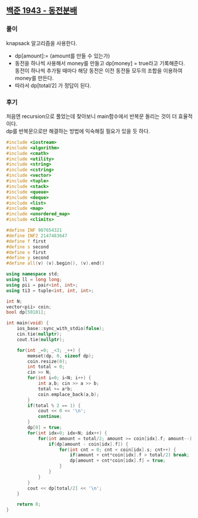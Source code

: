 ## [백준 1943 - 동전분배](https://www.acmicpc.net/problem/1943)

### 풀이
knapsack 알고리즘을 사용한다.  
- dp[amount]:= (amount를 만들 수 있는가)
- 동전을 하나씩 사용해서 money를 만들고 dp[money] = true라고 기록해준다.  
  동전이 하나씩 추가될 때마다 해당 동전은 이전 동전들 모두의 조합을 이용하여 money를 만든다.
- 따라서 dp[total/2] 가 정답이 된다.

### 후기 
처음엔 recursion으로 풀었는데 찾아보니 main함수에서 반복문 돌리는 것이 더 효율적이다.  
dp를 반복문으로만 해결하는 방법에 익숙해질 필요가 있을 듯 하다.

```c++
#include <iostream>
#include <algorithm>
#include <cmath>
#include <utility>
#include <string>
#include <cstring>
#include <vector>
#include <tuple>
#include <stack>
#include <queue>
#include <deque>
#include <list>
#include <map>
#include <unordered_map>
#include <climits>

#define INF 987654321
#define INF2 2147483647
#define f first
#define s second
#define x first
#define y second
#define all(v) (v).begin(), (v).end()

using namespace std;
using ll = long long;
using pii = pair<int, int>;
using ti3 = tuple<int, int, int>;

int N;
vector<pii> coin;
bool dp[50101];

int main(void) {
    ios_base::sync_with_stdio(false);
    cin.tie(nullptr);
    cout.tie(nullptr);

    for(int _=0; _<3; _++) {
        memset(dp, 0, sizeof dp);
        coin.resize(0);
        int total = 0;
        cin >> N;
        for(int i=0; i<N; i++) {
            int a,b; cin >> a >> b;
            total += a*b;
            coin.emplace_back(a,b);
        }
        if(total % 2 == 1) {
            cout << 0 << '\n';
            continue;
        }
        dp[0] = true;
        for(int idx=0; idx<N; idx++) {
            for(int amount = total/2; amount >= coin[idx].f; amount--) {
                if(dp[amount - coin[idx].f]) {
                    for(int cnt = 0; cnt < coin[idx].s; cnt++) {
                        if(amount + cnt*coin[idx].f > total/2) break;
                        dp[amount + cnt*coin[idx].f] = true;
                    }
                }
            }
        }
        cout << dp[total/2] << '\n';
    }

    return 0;
}
```
